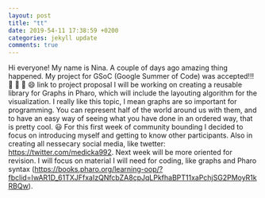 ```yaml
---
layout: post
title: "tt"
date: 2019-54-11 17:38:59 +0200
categories: jekyll update
comments: true
--- 
```

 
Hi everyone! My name is Nina. 
A couple of days ago amazing thing happened. My project for GSoC (Google Summer of Code) was accepted!!! :tada: :tada: :confetti_ball: :smile: link to project proposal
I will be working on creating a reusable library for Graphs in Pharo, which will include the layouting algorithm for the visualization.
I really like this topic, I mean graphs are so important for programming. You can represent half of the world around us with them, and to have an easy way of seeing what you have done in an ordered way, that is pretty cool. :smiley:
For this first week of community bounding I decided to focus on introducing myself and getting to know other participants. 
Also in creating all nessecary social media, like twetter: https://twitter.com/medicka992.
Next week will be more oriented for revision. I will focus on material I will need for coding, like graphs and Pharo syntax (https://books.pharo.org/learning-oop/?fbclid=IwAR1D_61TXJFfxaIzQNfcbZA8cpJqLPkfhaBPT11xaPchjSG2PMoyR1kRBQw). 
